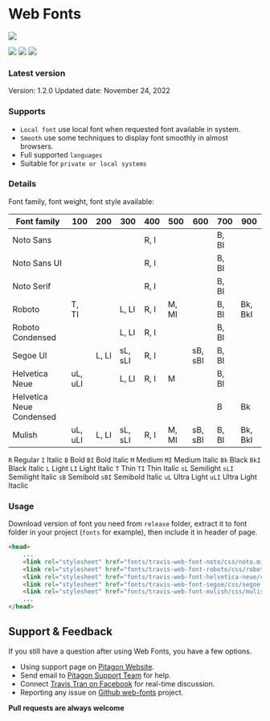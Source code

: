 # Web Fonts
<img src="https://img.shields.io/badge/version-1.2.0-brightgreen">

[<img src="https://img.shields.io/badge/LinkedIn-0077B5?style=for-the-badge&logo=linkedin&logoColor=white">](https://www.linkedin.com/company/pitagon/)
[<img src="https://img.shields.io/badge/Facebook-1877F2?style=for-the-badge&logo=facebook&logoColor=white">](https://www.facebook.com/ThePitagon/)
[<img src="https://img.shields.io/twitter/follow/ThePitagon.svg?label=Follow&style=social">](https://twitter.com/ThePitagon/)

### Latest version

Version: 1.2.0
Updated date: November 24, 2022

### Supports

- `Local font` use local font when requested font available in system.
- `Smooth` use some techniques to display font smoothly in almost browsers.
- Full supported `languages`
- Suitable for `private or local systems`

### Details

Font family, font weight, font style available:

<table>
  <thead>
    <tr>
      <th>Font family</th>
      <th>100</th>
      <th>200</th>
      <th>300</th>
      <th>400</th>
      <th>500</th>
      <th>600</th>
      <th>700</th>
      <th>900</th>
    </tr>
  </thead>
  <tbody>
    <tr>
      <td>Noto Sans</td>
      <td></td>
      <td></td>
      <td></td>
      <td>R, I</td>
      <td></td>
      <td></td>
      <td>B, BI</td>
      <td></td>
    </tr>
    <tr>
      <td>Noto Sans UI</td>
      <td></td>
      <td></td>
      <td></td>
      <td>R, I</td>
      <td></td>
      <td></td>
      <td>B, BI</td>
      <td></td>
    </tr>
    <tr>
      <td>Noto Serif</td>
      <td></td>
      <td></td>
      <td></td>
      <td>R, I</td>
      <td></td>
      <td></td>
      <td>B, BI</td>
      <td></td>
    </tr>
    <tr>
      <td>Roboto</td>
      <td>T, TI</td>
      <td></td>
      <td>L, LI</td>
      <td>R, I</td>
      <td>M, MI</td>
      <td></td>
      <td>B, BI</td>
      <td>Bk, BkI</td>
    </tr>
    <tr>
      <td>Roboto Condensed</td>
      <td></td>
      <td></td>
      <td>L, LI</td>
      <td>R, I</td>
      <td></td>
      <td></td>
      <td>B, BI</td>
      <td></td>
    </tr>
    <tr>
      <td>Segoe UI</td>
      <td></td>
      <td>L, LI</td>
      <td>sL, sLI</td>
      <td>R, I</td>
      <td></td>
      <td>sB, sBI</td>
      <td>B, BI</td>
      <td></td>
    </tr>
    <tr>
      <td>Helvetica Neue</td>
      <td>uL, uLI</td>
      <td></td>
      <td>L, LI</td>
      <td>R, I</td>
      <td>M</td>
      <td></td>
      <td>B, BI</td>
      <td></td>
    </tr>
    <tr>
      <td>Helvetica Neue Condensed</td>
      <td></td>
      <td></td>
      <td></td>
      <td></td>
      <td></td>
      <td></td>
      <td>B</td>
      <td>Bk</td>
    </tr>
    <tr>
      <td>Mulish</td>
      <td>uL, uLI</td>
      <td>L, LI</td>
      <td>sL, sLI</td>
      <td>R, I</td>
      <td>M, MI</td>
      <td>sB, sBI</td>
      <td>B, BI</td>
      <td>Bk, BkI</td>
    </tr>
  </tbody>
</table>

`R` Regular `I` Italic `B` Bold `BI` Bold Italic `M` Medium `MI` Medium Italic `Bk` Black `BkI` Black Italic `L` Light `LI` Light Italic `T` Thin `TI` Thin Italic `sL` Semilight `sLI` Semilight Italic `sB` Semibold `sBI` Semibold Italic `uL` Ultra Light `uLI` Ultra Light Itaclic

### Usage

Download version of font you need from `release` folder, extract it to font folder in your project (`fonts` for example), then include it in header of page.

```html
<head>
    ...
    <link rel="stylesheet" href="fonts/travis-web-font-noto/css/noto.min.css">
    <link rel="stylesheet" href="fonts/travis-web-font-roboto/css/roboto-aio.min.css">
    <link rel="stylesheet" href="fonts/travis-web-font-helvetica-neue/css/helvetica-neue.min.css">
    <link rel="stylesheet" href="fonts/travis-web-font-segoe/css/segoe.min.css">
    <link rel="stylesheet" href="fonts/travis-web-font-mulish/css/mulish.min.css">
    ...
</head>
```

## Support & Feedback
If you still have a question after using Web Fonts, you have a few options.
* Using support page on [Pitagon Website](https://pitagon.io).
* Send email to [Pitagon Support Team](mailto:support@pitagon.vn) for help.
* Connect [Travis Tran on Facebook](https://www.facebook.com/travistran1989) for real-time discussion.
* Reporting any issue on [Github web-fonts](https://github.com/ThePitagon/web-fonts/issues) project.

**Pull requests are always welcome**
